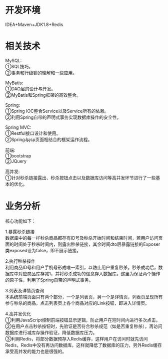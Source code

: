 # 开发环境
IDEA+Maven+JDK1.8+Redis

# 相关技术
MySQL:  
①SQL技巧。  
②事务和行级锁的理解和一些应用。  

MyBatis:  
①DAO层的设计与开发。  
②MyBatis和Spring框架的高效整合。  

Spring:  
①Spring IOC整合Service以及Service所有的依赖。  
②利用Spring自带的声明式事务实现数据库操作的安全性。  

Spring MVC:  
①Restful接口设计和使用。  
②Spring与jsp页面相结合的框架运作流程。  

前端:  
①bootstrap  
②JQuery  

高并发:  
①针对秒杀链接露出、秒杀按钮点击以及数据库访问等高并发环节进行了一些基本的优化。  

# 业务分析

核心功能如下：  

1.暴露秒杀链接  
数据库中的每一样秒杀商品都存有ID号及秒杀开始时间和结束时间，若用户访问页面的时间处于秒杀时间内，则露出秒杀链接，其余时间dto层暴露链接的Exposer类exposed设为false，即不展示链接。  

2.执行秒杀操作  
利用商品ID号和用户手机号形成唯一索引，以防止用户重复秒杀。秒杀成功后，数据库中对应商品库存减1，并将秒杀成功的信息存入数据库。这里为保证两个操作的原子性，利用了Spring自带的声明式事务。  

3.列表及详情页查询  
本系统前端页面只有两个部分，一个是列表页，另一个是详情页，列表页呈现所有参与秒杀的商品，点击列表页上各个商品对应的Link按钮，即进入详情页。  

4.高并发优化  
①利用JavaScript控制前端按钮显示逻辑，防止用户在短时间内进行多次点击。  
②在用户点击秒杀按钮时，先验证是否符合秒杀规范（如是否重复秒杀），再访问数据库进行减库存操作验证，降低数据库压力。  
③利用Redis，将部分数据预存入Redis缓存，这样用户在访问时就先访问Redis，Redis中没有再访问数据库，这样就降低了数据库的压力，另外Redis缓存承受高并发的能力也是很强的。  




